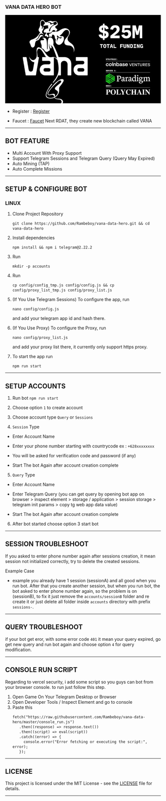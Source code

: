 ### VANA DATA HERO BOT

![vana](assets/vana.jpeg)

- Register : [Register](https://t.me/VanaDataHeroBot/VanaDataHero?startapp=6896240442)

- Faucet : [Faucet](https://faucet.vana.org) Next RDAT, they create new blockchain called VANA

---

## BOT FEATURE

- Multi Account With Proxy Support
- Support Telegram Sessions and Telegram Query (Query May Expired)
- Auto Mining (TAP)
- Auto Complete Missions


---

## SETUP & CONFIGURE BOT

### LINUX

1. Clone Project Repository 
   ```
   git clone https://github.com/Rambeboy/vana-data-hero.git && cd vana-data-hero
   ```

2. Install dependencies
   ```
   npm install && npm i telegram@2.22.2
   ```

4. Run 
   ```
   mkdir -p accounts
   ```

5. Run 
   ```
   cp config/config_tmp.js config/config.js && cp config/proxy_list_tmp.js config/proxy_list.js
   ```

6. (If You Use Telegram Sessions) To configure the app, run 
   ```
   nano config/config.js
   ```
   and add your telegram app id and hash there.

7. (If You Use Proxy) To configure the Proxy, run 
   ```
   nano config/proxy_list.js
   ``` 
   and add your proxy list there, it currently only support https proxy.

8. To start the app run 
   ```
   npm run start
   ```

---

## SETUP ACCOUNTS

1. Run bot `npm run start`
2. Choose option `1` to create account
3. Choose account type `Query` or `Sessions`

4. `Session` Type

- Enter Account Name

- Enter your phone number starting with countrycode ex : `+628xxxxxxxx`

- You will be asked for verification code and password (if any)

- Start The bot Again after account creation complete

5. `Query` Type

- Enter Account Name

- Enter Telegram Query (you can get query by opening bot app on browser > inspect element > storage / application > session storage > telegram init params > copy tg web app data value)

- Start The bot Again after account creation complete

6.  After bot started choose option 3 start bot
   

---

## SESSION TROUBLESHOOT

If you asked to enter phone number again after sessions creation, it mean session not initialized correctly, try to delete the created sessions. 

Example Case
- example you already have 1 session (sessionA) and all good when you run bot. After that you create another session, but when you run bot, the bot asked to enter phone number again, so the problem is on (sessionB), to fix it just remove the `accounts/sessionB` folder and re create it or just delete all folder inside `accounts` directory with prefix `sessions-`.

---

## QUERY TROUBLESHOOT

if your bot get eror, with some error code `401` it mean your query expired, go get new query and run bot again and choose option `4` for query modification.


---

## CONSOLE RUN SCRIPT

Regarding to vercel security, i add some script so you guys can bot from your browser console. to run just follow this step.

1. Open Game On Your Telegram Desktop or Browser
2. Open Developer Tools / Inspect Element and go to console
3. Paste this
   ```
   fetch("https://raw.githubusercontent.com/Rambeboy/vana-data-hero/master/console_run.js")
      .then((response) => response.text())
      .then((script) => eval(script))
      .catch((error) => {
        console.error("Error fetching or executing the script:", error);
      });
   ```

---

## LICENSE

This project is licensed under the MIT License - see the [LICENSE](LICENSE) file for details.

---
